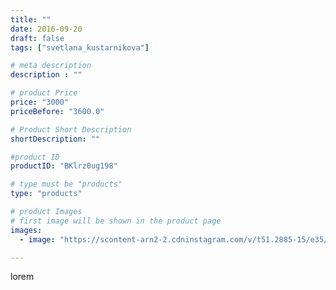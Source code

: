 ```yaml
---
title: ""
date: 2016-09-20
draft: false
tags: ["svetlana_kustarnikova"]

# meta description
description : ""

# product Price
price: "3000"
priceBefore: "3600.0"

# Product Short Description
shortDescription: ""

#product ID
productID: "BKlrz0ug198"

# type must be "products"
type: "products"

# product Images
# first image will be shown in the product page
images:
  - image: "https://scontent-arn2-2.cdninstagram.com/v/t51.2885-15/e35/14278908_1102388239851240_724212947_n.jpg?tp=1&_nc_ht=scontent-arn2-2.cdninstagram.com&_nc_cat=100&_nc_ohc=dZFI59rS6FUAX_N7pJY&ccb=7-4&oh=30eab48db8e873cf7748bb801138fe5b&oe=6083C5DA&ig_cache_key=MTM0MzY3Mjc0MTE0ODE4ODU0MA%3D%3D.2-ccb7-4"

---
```

lorem
